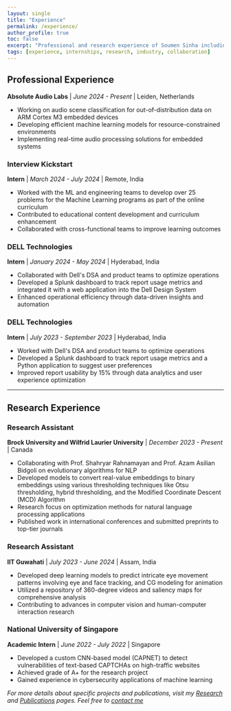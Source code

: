 ```yaml
---
layout: single
title: "Experience"
permalink: /experience/
author_profile: true
toc: false
excerpt: "Professional and research experience of Soumen Sinha including internships, collaborations, and academic projects"
tags: [experience, internships, research, industry, collaboration]
---
```


## Professional Experience


**Absolute Audio Labs** | *June 2024 - Present* | Leiden, Netherlands
- Working on audio scene classification for out-of-distribution data on ARM Cortex M3 embedded devices
- Developing efficient machine learning models for resource-constrained environments
- Implementing real-time audio processing solutions for embedded systems


### Interview Kickstart
**Intern** | *March 2024 - July 2024* | Remote, India
- Worked with the ML and engineering teams to develop over 25 problems for the Machine Learning programs as part of the online curriculum
- Contributed to educational content development and curriculum enhancement
- Collaborated with cross-functional teams to improve learning outcomes

### DELL Technologies
**Intern** | *January 2024 - May 2024* | Hyderabad, India
- Collaborated with Dell's DSA and product teams to optimize operations
- Developed a Splunk dashboard to track report usage metrics and integrated it with a web application into the Dell Design System
- Enhanced operational efficiency through data-driven insights and automation

### DELL Technologies
**Intern** | *July 2023 - September 2023* | Hyderabad, India
- Worked with Dell's DSA and product teams to optimize operations
- Developed a Splunk dashboard to track report usage metrics and a Python application to suggest user preferences
- Improved report usability by 15% through data analytics and user experience optimization


---

## Research Experience



### Research Assistant
**Brock University and Wilfrid Laurier University** | *December 2023 - Present* | Canada
- Collaborating with Prof. Shahryar Rahnamayan and Prof. Azam Asilian Bidgoli on evolutionary algorithms for NLP
- Developed models to convert real-value embeddings to binary embeddings using various thresholding techniques like Otsu thresholding, hybrid thresholding, and the Modified Coordinate Descent (MCD) Algorithm
- Research focus on optimization methods for natural language processing applications
- Published work in international conferences and submitted preprints to top-tier journals

### Research Assistant
**IIT Guwahati** | *July 2023 - June 2024* | Assam, India
- Developed deep learning models to predict intricate eye movement patterns involving eye and face tracking, and CG modeling for animation
- Utilized a repository of 360-degree videos and saliency maps for comprehensive analysis
- Contributing to advances in computer vision and human-computer interaction research


### National University of Singapore
**Academic Intern** | *June 2022 - July 2022* | Singapore
- Developed a custom CNN-based model (CAPNET) to detect vulnerabilities of text-based CAPTCHAs on high-traffic websites
- Achieved grade of A+ for the research project
- Gained experience in cybersecurity applications of machine learning





*For more details about specific projects and publications, visit my [Research](/research/) and [Publications](/publications/) pages. Feel free to [contact me](/contact/)*